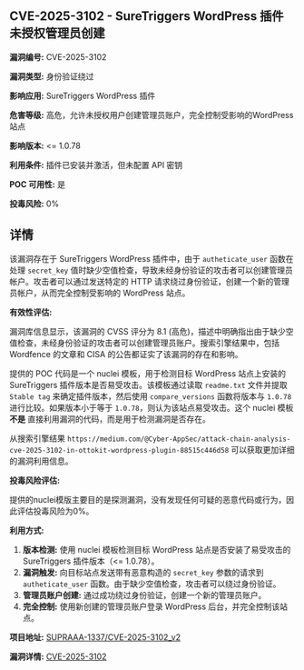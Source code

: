 ## CVE-2025-3102 - SureTriggers WordPress 插件未授权管理员创建

**漏洞编号:** CVE-2025-3102

**漏洞类型:** 身份验证绕过

**影响应用:** SureTriggers WordPress 插件

**危害等级:** 高危，允许未授权用户创建管理员账户，完全控制受影响的WordPress站点

**影响版本:** <= 1.0.78

**利用条件:** 插件已安装并激活，但未配置 API 密钥

**POC 可用性:** 是

**投毒风险:** 0%

## 详情

该漏洞存在于 SureTriggers WordPress 插件中，由于 `autheticate_user` 函数在处理 `secret_key` 值时缺少空值检查，导致未经身份验证的攻击者可以创建管理员帐户。攻击者可以通过发送特定的 HTTP 请求绕过身份验证，创建一个新的管理员帐户，从而完全控制受影响的 WordPress 站点。

**有效性评估:**

漏洞库信息显示，该漏洞的 CVSS 评分为 8.1 (高危)，描述中明确指出由于缺少空值检查，未经身份验证的攻击者可以创建管理员账户。搜索引擎结果中，包括 Wordfence 的文章和 CISA 的公告都证实了该漏洞的存在和影响。

提供的 POC 代码是一个 nuclei 模板，用于检测目标 WordPress 站点上安装的 SureTriggers 插件版本是否易受攻击。该模板通过读取 `readme.txt` 文件并提取 `Stable tag` 来确定插件版本，然后使用 `compare_versions` 函数将版本与 `1.0.78` 进行比较。如果版本小于等于 `1.0.78`，则认为该站点易受攻击。这个 nuclei 模板 **不是** 直接利用漏洞的代码，而是用于检测漏洞是否存在。

从搜索引擎结果 `https://medium.com/@Cyber-AppSec/attack-chain-analysis-cve-2025-3102-in-ottokit-wordpress-plugin-88515c446d58` 可以获取更加详细的漏洞利用信息。

**投毒风险评估:**

提供的nuclei模版主要目的是探测漏洞，没有发现任何可疑的恶意代码或行为，因此评估投毒风险为0%。

**利用方式:**

1.  **版本检测:** 使用 nuclei 模板检测目标 WordPress 站点是否安装了易受攻击的 SureTriggers 插件版本（<= 1.0.78）。
2.  **漏洞触发:** 向目标站点发送带有恶意构造的 `secret_key` 参数的请求到 `autheticate_user` 函数。由于缺少空值检查，攻击者可以绕过身份验证。
3.  **管理员账户创建:** 通过成功绕过身份验证，创建一个新的管理员账户。
4.  **完全控制:** 使用新创建的管理员账户登录 WordPress 后台，并完全控制该站点。

**项目地址:** [SUPRAAA-1337/CVE-2025-3102_v2](https://github.com/SUPRAAA-1337/CVE-2025-3102_v2)

**漏洞详情:** [CVE-2025-3102](https://nvd.nist.gov/vuln/detail/CVE-2025-3102)